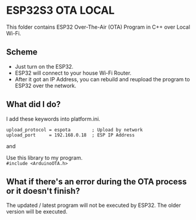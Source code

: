 # ESP32S3 OTA LOCAL
This folder contains ESP32 Over-The-Air (OTA) Program in C++ over Local Wi-Fi.

## Scheme
- Just turn on the ESP32.
- ESP32 will connect to your house Wi-Fi Router.
- After it got an IP Address, you can rebuild and reupload the program to ESP32 over the network.

## What did I do?
I add these keywords into platform.ini.  
```
upload_protocol = espota        ; Upload by network  
upload_port     = 192.168.0.18  ; ESP IP Address
```  
  
and  
  
Use this library to my program.  
`#include <ArduinoOTA.h>`


## What if there's an error during the OTA process or it doesn't finish?
The updated / latest program will not be executed by ESP32. The older version will be executed.
